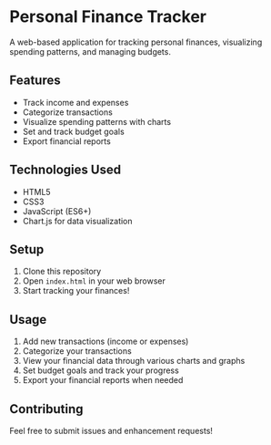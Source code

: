 # Personal Finance Tracker

A web-based application for tracking personal finances, visualizing spending patterns, and managing budgets.

## Features

- Track income and expenses
- Categorize transactions
- Visualize spending patterns with charts
- Set and track budget goals
- Export financial reports

## Technologies Used

- HTML5
- CSS3
- JavaScript (ES6+)
- Chart.js for data visualization

## Setup

1. Clone this repository
2. Open `index.html` in your web browser
3. Start tracking your finances!

## Usage

1. Add new transactions (income or expenses)
2. Categorize your transactions
3. View your financial data through various charts and graphs
4. Set budget goals and track your progress
5. Export your financial reports when needed

## Contributing

Feel free to submit issues and enhancement requests! 